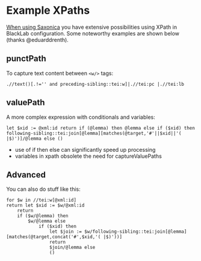 # Example XPaths

[When using Saxonica](/guide/how-to-configure-indexing.md#xpath-support-level) you have extensive possibilities using XPath in BlackLab configuration. Some noteworthy examples are shown below (thanks @eduarddrenth).

## punctPath

To capture text content between `<w/>` tags:

`.//text()[.!='' and preceding-sibling::tei:w]|.//tei:pc |.//tei:lb`

## valuePath

A more complex expression with conditionals and variables:

`let $xid := @xml:id return if (@lemma) then @lemma else if ($xid) then following-sibling::tei:join[@lemma][matches(@target,'#'||$xid||'( |$)')]/@lemma else ()`

- use of if then else can significantly speed up processing
- variables in xpath obsolete the need for captureValuePaths

## Advanced

You can also do stuff like this:

```xquery
for $w in //tei:w[@xml:id]
return let $xid := $w/@xml:id
    return 
    if ($w/@lemma) then
        $w/@lemma else
            if ($xid) then
                let $join := $w/following-sibling::tei:join[@lemma][matches(@target,concat('#',$xid,'( |$)'))]
                return
                $join/@lemma else
                ()
```
